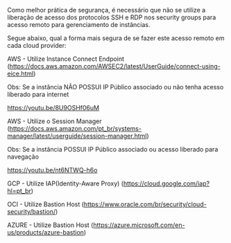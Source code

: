 Como melhor prática de segurança, é necessário que não se utilize a liberação de acesso dos protocolos SSH e RDP nos security groups para acesso remoto para gerenciamento de instâncias.

Segue abaixo, qual a forma mais segura de se fazer este acesso remoto em cada cloud provider:


AWS - Utilize Instance Connect Endpoint (https://docs.aws.amazon.com/AWSEC2/latest/UserGuide/connect-using-eice.html)

Obs: Se a instância NÃO POSSUI IP Público associado ou não tenha acesso liberado para internet

https://youtu.be/8U9OSHf06uM

AWS - Utilize o Session Manager (https://docs.aws.amazon.com/pt_br/systems-manager/latest/userguide/session-manager.html)

Obs: Se a instância POSSUI IP Público associado ou acesso liberado para navegação

https://youtu.be/nt6NTWQ-h6o

GCP - Utilize IAP(Identity-Aware Proxy) (https://cloud.google.com/iap?hl=pt_br)

OCI - Utilize Bastion Host (https://www.oracle.com/br/security/cloud-security/bastion/)

AZURE - Utilize Bastion Host (https://azure.microsoft.com/en-us/products/azure-bastion)
